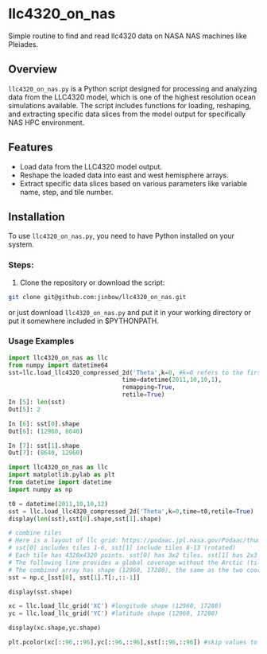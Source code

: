 # llc4320_on_nas
Simple routine to find and read llc4320 data on NASA NAS machines like Pleiades. 

## Overview
`llc4320_on_nas.py` is a Python script designed for processing and analyzing data from the LLC4320 model, which is one of the highest resolution ocean simulations available. The script includes functions for loading, reshaping, and extracting specific data slices from the model output for specifically NAS HPC environment. 

## Features
- Load data from the LLC4320 model output.
- Reshape the loaded data into east and west hemisphere arrays.
- Extract specific data slices based on various parameters like variable name, step, and tile number.

## Installation
To use `llc4320_on_nas.py`, you need to have Python installed on your system. 

### Steps:
1. Clone the repository or download the script:

```bash 
git clone git@github.com:jinbow/llc4320_on_nas.git
```

  or just download `llc4320_on_nas.py` and put it in your working directory or put it somewhere included in $PYTHONPATH. 

### Usage Examples

```python 
import llc4320_on_nas as llc
from numpy import datetime64
sst=llc.load_llc4320_compressed_2d('Theta',k=0, #k=0 refers to the first layer, i.e., surface 
                                time=datetime(2011,10,10,1), 
                                remapping=True, 
                                retile=True)
In [5]: len(sst)
Out[5]: 2

In [6]: sst[0].shape
Out[6]: (12960, 8640)

In [7]: sst[1].shape
Out[7]: (8640, 12960)
```

```python
import llc4320_on_nas as llc 
import matplotlib.pylab as plt 
from datetime import datetime 
import numpy as np 

t0 = datetime(2011,10,10,12)
sst = llc.load_llc4320_compressed_2d('Theta',k=0,time=t0,retile=True)
display(len(sst),sst[0].shape,sst[1].shape)

# combine tiles
# Here is a layout of llc grid: https://podaac.jpl.nasa.gov/Podaac/thumbnails/ECCO_L4_OBP_LLC0090GRID_MONTHLY_V4R4.jpg
# sst[0] includes tiles 1-6, sst[1] include tiles 8-13 (rotated)
# Each tile has 4320x4320 points. sst[0] has 3x2 tiles. sst[1] has 2x3 tiles. 
# The following line provides a global coverage without the Arctic (tile 7)
# The combined array has shape (12960, 17280), the same as the two coordinates xc (lon), yc (lat) below. 
sst = np.c_[sst[0], sst[1].T[:,::-1]] 

display(sst.shape) 

xc = llc.load_llc_grid('XC') #longitude shape (12960, 17280)
yc = llc.load_llc_grid('YC') #latitude shape (12960, 17280)

display(xc.shape,yc.shape)

plt.pcolor(xc[::96,::96],yc[::96,::96],sst[::96,::96]) #skip values to speed up rendering
```